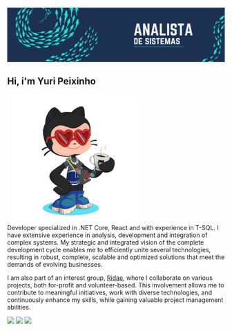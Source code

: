 ![Full Stack Developer](./banner.png)

## Hi, i'm Yuri Peixinho


<div>
  <img align="left" style="margin-right: 200px;" src="./octocat-com-roupa.png" width="300px">
</div>

Developer specialized in .NET Core, React and with experience in T-SQL. I have extensive experience in analysis, development and integration of complex systems. My strategic and integrated vision of the complete development cycle enables me to efficiently unite several technologies, resulting in robust, complete, scalable and optimized solutions that meet the demands of evolving businesses.

I am also part of an interest group, [Ridae](https://github.com/ridae-org), where I collaborate on various projects, both for-profit and volunteer-based. This involvement allows me to contribute to meaningful initiatives, work with diverse technologies, and continuously enhance my skills, while gaining valuable project management abilities.


<div align="left">
  <a href="https://www.linkedin.com/in/yuripeixinho" target="_blank"><img src="https://img.shields.io/badge/-LinkedIn-%230077B5?style=for-the-badge&logo=linkedin&logoColor=white" target="_blank"></a>
  <a href="mailto:yuripeixinho03@gmail.com"><img src="https://img.shields.io/badge/-Gmail-%23333?style=for-the-badge&logo=gmail&logoColor=white" target="_blank"></a>
  <a href="https://wa.me/5583988108820" target="_blank"><img src="https://img.shields.io/badge/WhatsApp-25D366?style=for-the-badge&logo=whatsapp&logoColor=white" target="_blank"></a>
</div>
